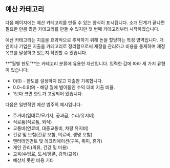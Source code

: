 ## 예산 카테고리

다음 페이지에는 예산 카테고리를 만들 수 있는 양식이 표시됩니다. 소개 단계가 끝나면 필요한 만큼 많은 카테고리를 만들 수 있지만 첫 
번째 카테고리부터 시작하겠습니다. 

예산 카테고리는 지출을 효과적으로 추적하기 위해 돈을 할당하는 특정 영역입니다. 개인이나 기업은 지출을 카테고리로 정리함으로써 
재정을 관리하고 비용을 통제하며 재정 목표를 달성하고 있는지 확인할 수 있습니다.

**“월별 한도”**는 카테고리 분류에 유용한 자산입니다. 입력한 값에 따라 세 가지 유형이 있습니다:
- 0(0) - 한도를 설정하지 않고 지출만 기록합니다.
- 0.0~0.9(9) - 해당 월에 벌어들인 수익 대비 지출 비율.
- 1보다 크면 한도가 고정되어 있습니다.

다음은 일반적인 예산 범주의 예시입니다:
- 주거비(임대료/모기지, 공과금, 수리/유지비)
- 식료품(식료품, 외식)
- 교통비(연료비, 대중교통비, 차량 유지비)
- 건강 및 보험(건강 보험, 의료비, 생명 보험)
- 엔터테인먼트 및 레크리에이션(구독, 취미, 휴가)
- 개인 관리(의류, 건강 및 미용)
- 교육(수업료, 도서/용품, 강좌/교육)
- 예상치 못한 비용
기타